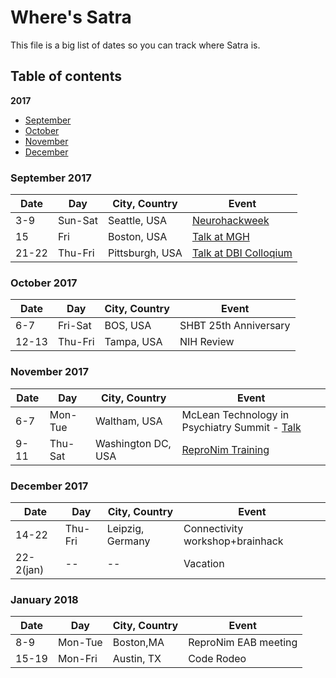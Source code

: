 # Where's Satra

This file is a big list of dates so you can track where Satra is.

## Table of contents

**2017**

* [September](#september-2017)
* [October](#october-2017)
* [November](#november-2017)
* [December](#december-2017)

### September 2017

Date | Day   | City, Country          | Event
---- | ----- | ---------------------- | -----
3-9|Sun-Sat|Seattle, USA|[Neurohackweek](https://neurohackweek.github.io/nhw2017/)
15|Fri|Boston, USA | [Talk at MGH](https://www.dropbox.com/s/m8nczo0yusrkk87/20170915_MGH-Ghosh.pdf?dl=0)
21-22|Thu-Fri|Pittsburgh, USA| [Talk at DBI Colloqium](https://www.dropbox.com/s/mhfnw2z7idkz856/20170922-Pitt-Ghosh-stable.pdf?dl=0)

### October 2017

Date | Day   | City, Country          | Event
---- | ----- | ---------------------- | -----
6-7|Fri-Sat|BOS, USA|SHBT 25th Anniversary
12-13|Thu-Fri|Tampa, USA|NIH Review

### November 2017

Date | Day   | City, Country          | Event
---- | ----- | ---------------------- | -----
6-7|Mon-Tue|Waltham, USA|McLean Technology in Psychiatry Summit - [Talk](https://www.dropbox.com/s/fvrpj3t3d75e59m/20171106-ITP-Ghosh-stable.pdf?dl=0)
9-11|Thu-Sat|Washington DC, USA| [ReproNim Training](https://tinyurl.com/repronim-sfn17)

### December 2017

Date | Day   | City, Country          | Event
---- | ----- | ---------------------- | -----
14-22|Thu-Fri|Leipzig, Germany|Connectivity workshop+brainhack
22-2(jan)| -- | -- |Vacation

### January 2018

Date | Day   | City, Country          | Event
---- | ----- | ---------------------- | -----
8-9|Mon-Tue|Boston,MA|ReproNim EAB meeting
15-19|Mon-Fri|Austin, TX|Code Rodeo

